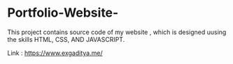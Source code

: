 # Portfolio-Website-
This project contains source code of my website , which is designed uusing the skills HTML, CSS, AND JAVASCRIPT.

Link : https://www.exgaditya.me/
